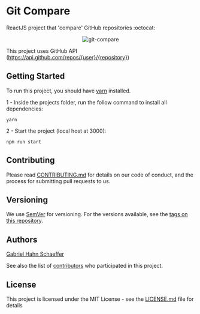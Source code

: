 # Git Compare

ReactJS project that 'compare' GitHub repositories :octocat:

<p align="center">
    <img src="https://media.giphy.com/media/57UhZKjoZPZuogWflc/giphy.gif" alt="git-compare" />
</p>

This project uses GitHub API (https://api.github.com/repos/{user}/{repository})

## Getting Started

To run this project, you should have [yarn](https://yarnpkg.com/en/) installed.

1 - Inside the projects folder, run the follow command to install all dependencies:

```
yarn
```

2 - Start the project (local host at 3000):

```
npm run start
```

## Contributing

Please read [CONTRIBUTING.md](https://gist.github.com/PurpleBooth/b24679402957c63ec426) for details on our code of conduct, and the process for submitting pull requests to us.

## Versioning

We use [SemVer](http://semver.org/) for versioning. For the versions available, see the [tags on this repository](https://github.com/gabriel-hahn/git-compare/tags).

## Authors

[Gabriel Hahn Schaeffer](https://github.com/gabriel-hahn/)

See also the list of [contributors](https://github.com/gabriel-hahn/git-compare/contributors) who participated in this project.

## License

This project is licensed under the MIT License - see the [LICENSE.md](LICENSE) file for details

